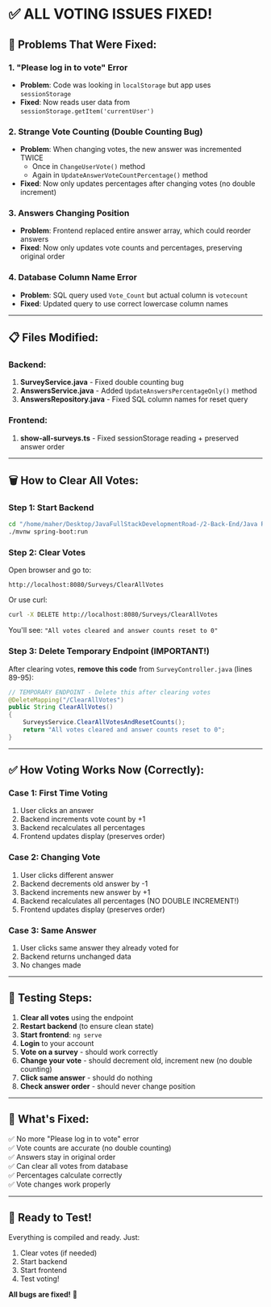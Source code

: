 # ✅ ALL VOTING ISSUES FIXED!

## 🐛 Problems That Were Fixed:

### 1. **"Please log in to vote" Error**
- **Problem**: Code was looking in `localStorage` but app uses `sessionStorage`
- **Fixed**: Now reads user data from `sessionStorage.getItem('currentUser')`

### 2. **Strange Vote Counting (Double Counting Bug)**
- **Problem**: When changing votes, the new answer was incremented TWICE
  - Once in `ChangeUserVote()` method
  - Again in `UpdateAnswerVoteCountPercentage()` method
- **Fixed**: Now only updates percentages after changing votes (no double increment)

### 3. **Answers Changing Position**
- **Problem**: Frontend replaced entire answer array, which could reorder answers
- **Fixed**: Now only updates vote counts and percentages, preserving original order

### 4. **Database Column Name Error**
- **Problem**: SQL query used `Vote_Count` but actual column is `votecount`
- **Fixed**: Updated query to use correct lowercase column names

---

## 📋 Files Modified:

### Backend:
1. **SurveyService.java** - Fixed double counting bug
2. **AnswersService.java** - Added `UpdateAnswersPercentageOnly()` method
3. **AnswersRepository.java** - Fixed SQL column names for reset query

### Frontend:
1. **show-all-surveys.ts** - Fixed sessionStorage reading + preserved answer order

---

## 🗑️ How to Clear All Votes:

### Step 1: Start Backend
```bash
cd "/home/maher/Desktop/JavaFullStackDevelopmentRoad-/2-Back-End/Java Revision /Full Survey Project /FullSurveyProject"
./mvnw spring-boot:run
```

### Step 2: Clear Votes
Open browser and go to:
```
http://localhost:8080/Surveys/ClearAllVotes
```

Or use curl:
```bash
curl -X DELETE http://localhost:8080/Surveys/ClearAllVotes
```

You'll see: `"All votes cleared and answer counts reset to 0"`

### Step 3: Delete Temporary Endpoint (IMPORTANT!)
After clearing votes, **remove this code** from `SurveyController.java` (lines 89-95):
```java
// TEMPORARY ENDPOINT - Delete this after clearing votes
@DeleteMapping("/ClearAllVotes")
public String ClearAllVotes()
{
    SurveysService.ClearAllVotesAndResetCounts();
    return "All votes cleared and answer counts reset to 0";
}
```

---

## ✅ How Voting Works Now (Correctly):

### Case 1: First Time Voting
1. User clicks an answer
2. Backend increments vote count by +1
3. Backend recalculates all percentages
4. Frontend updates display (preserves order)

### Case 2: Changing Vote
1. User clicks different answer
2. Backend decrements old answer by -1
3. Backend increments new answer by +1
4. Backend recalculates all percentages (NO DOUBLE INCREMENT!)
5. Frontend updates display (preserves order)

### Case 3: Same Answer
1. User clicks same answer they already voted for
2. Backend returns unchanged data
3. No changes made

---

## 🧪 Testing Steps:

1. **Clear all votes** using the endpoint
2. **Restart backend** (to ensure clean state)
3. **Start frontend**: `ng serve`
4. **Login** to your account
5. **Vote on a survey** - should work correctly
6. **Change your vote** - should decrement old, increment new (no double counting)
7. **Click same answer** - should do nothing
8. **Check answer order** - should never change position

---

## 🎯 What's Fixed:

✅ No more "Please log in to vote" error  
✅ Vote counts are accurate (no double counting)  
✅ Answers stay in original order  
✅ Can clear all votes from database  
✅ Percentages calculate correctly  
✅ Vote changes work properly  

---

## 🚀 Ready to Test!

Everything is compiled and ready. Just:
1. Clear votes (if needed)
2. Start backend
3. Start frontend
4. Test voting!

**All bugs are fixed!** 🎉